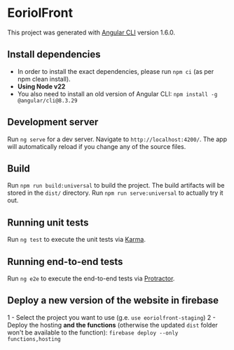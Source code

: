 # EoriolFront

This project was generated with [Angular CLI](https://github.com/angular/angular-cli) version 1.6.0.

## Install dependencies

* In order to install the exact dependencies, please run `npm ci` (as per npm clean install).
* **Using Node v22**
* You also need to install an old version of Angular CLI:
`npm install -g @angular/cli@8.3.29`

## Development server

Run `ng serve` for a dev server. Navigate to `http://localhost:4200/`. The app will automatically reload if you change any of the source files.


## Build

Run `npm run build:universal` to build the project. The build artifacts will be stored in the `dist/` directory.
Run `npm run serve:universal` to actually try it out.

## Running unit tests

Run `ng test` to execute the unit tests via [Karma](https://karma-runner.github.io).

## Running end-to-end tests

Run `ng e2e` to execute the end-to-end tests via [Protractor](http://www.protractortest.org/).

## Deploy a new version of the website in firebase

1 - Select the project you want to use (g.e. `use eoriolfront-staging`)
2 - Deploy the hosting **and the functions** (otherwise the updated `dist` folder won't be available to the function): 
`firebase deploy --only functions,hosting`
